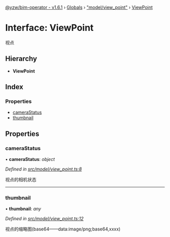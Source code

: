 [@yzw/bim-operator - v1.6.1](../README.md) › [Globals](../globals.md) › ["model/view_point"](../modules/_model_view_point_.md) › [ViewPoint](_model_view_point_.viewpoint.md)

# Interface: ViewPoint

视点

## Hierarchy

* **ViewPoint**

## Index

### Properties

* [cameraStatus](_model_view_point_.viewpoint.md#camerastatus)
* [thumbnail](_model_view_point_.viewpoint.md#thumbnail)

## Properties

###  cameraStatus

• **cameraStatus**: *object*

*Defined in [src/model/view_point.ts:8](https://github.com/youkaisteve/bim-operator/blob/dd4687d/src/model/view_point.ts#L8)*

视点的相机状态

___

###  thumbnail

• **thumbnail**: *any*

*Defined in [src/model/view_point.ts:12](https://github.com/youkaisteve/bim-operator/blob/dd4687d/src/model/view_point.ts#L12)*

视点的缩略图(base64——data:image/png;base64,xxxx)
